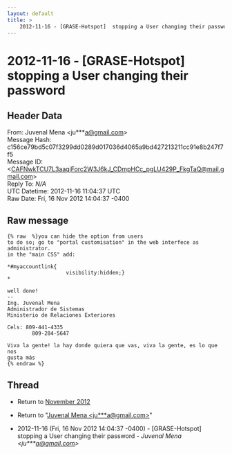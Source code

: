 ```yaml
---
layout: default
title: >
    2012-11-16 - [GRASE-Hotspot]  stopping a User changing their password
---
```


# 2012-11-16 - [GRASE-Hotspot]  stopping a User changing their password

## Header Data

From: Juvenal Mena \<ju***a@gmail.com\><br>
Message Hash: c156ce79bd5c07f3299dd0289d017036d4065a9bd427213211cc91e8b247f7f5<br>
Message ID: \<CAFNwkTCU7L3aaqjForc2W3J6kJ_CDmpHCc_pgLU429P_FkgTaQ@mail.gmail.com\><br>
Reply To: _N/A_<br>
UTC Datetime: 2012-11-16 11:04:37 UTC<br>
Raw Date: Fri, 16 Nov 2012 14:04:37 -0400<br>

## Raw message

```
{% raw  %}you can hide the option from users
to do so; go to "portal customisation" in the web interfece as
administrator.
in the "main CSS" add:

*#myaccountlink{
                   visibility:hidden;}
*

well done!
-- 
Ing. Juvenal Mena
Administrador de Sistemas
Ministerio de Relaciones Exteriores

Cels: 809-441-4335
        809-284-5647

Viva la gente! la hay donde quiera que vas, viva la gente, es lo que nos
gusta más
{% endraw %}
```

## Thread

+ Return to [November 2012](/archive/2012/11)

+ Return to "[Juvenal Mena <ju***a<span>@</span>gmail.com>](/authors/ju___a_at_gmail_com)"

+ 2012-11-16 (Fri, 16 Nov 2012 14:04:37 -0400) - [GRASE-Hotspot]  stopping a User changing their password - _Juvenal Mena \<ju***a@gmail.com\>_


